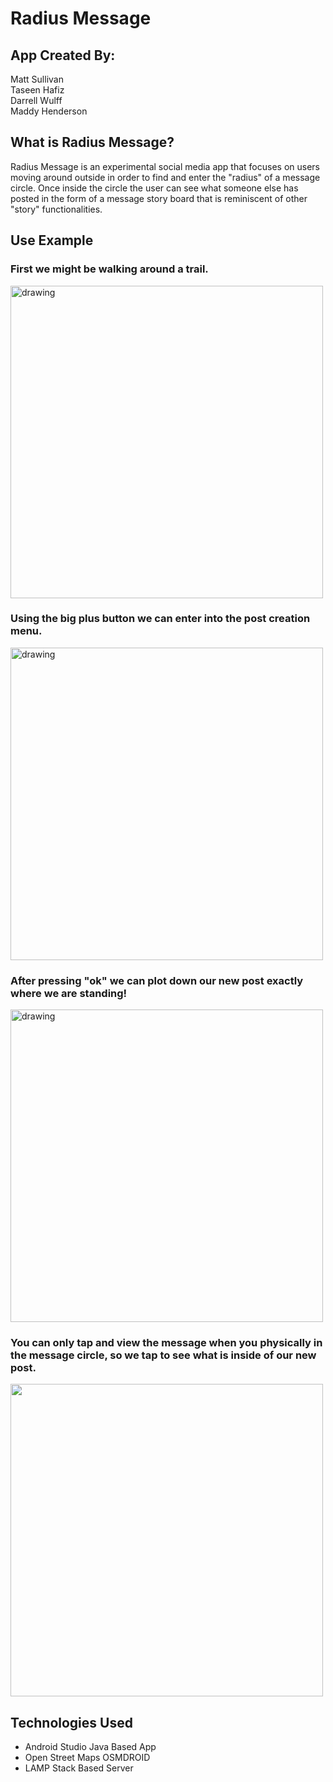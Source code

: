 # Radius Message

## App Created By:

Matt Sullivan  
Taseen Hafiz  
Darrell Wulff  
Maddy Henderson

## What is Radius Message?


   Radius Message is an experimental social media app that focuses on users moving around outside in order to find and enter the "radius" of a message circle. Once inside the circle the user can see what someone else has posted in the form of a message story board that is reminiscent of other "story" functionalities. 


## Use Example

### First we might be walking around a trail.

<img src="https://github.com/DarrellWulff/RadiusMessage/blob/develop/Photos%20(1)/Screenshot_20200604-105024.png" alt="drawing" width="500"/>

### Using the big plus button we can enter into the post creation menu.

<img src="https://github.com/DarrellWulff/RadiusMessage/blob/develop/Photos%20(1)/Screenshot_20200604-105055.png" alt="drawing" width="500"/>

### After pressing "ok" we can plot down our new post exactly where we are standing!

<img src="https://github.com/DarrellWulff/RadiusMessage/blob/develop/Photos%20(1)/Screenshot_20200604-105128.png" alt="drawing" width="500"/>

### You can only tap and view the message when you physically in the message circle, so we tap to see what is inside of our new post.

<img src="https://github.com/DarrellWulff/RadiusMessage/blob/develop/Photos%20(1)/Screenshot_20200604-105150.png" width="500"/>


## Technologies Used

* Android Studio Java Based App
* Open Street Maps OSMDROID
* LAMP Stack Based Server


